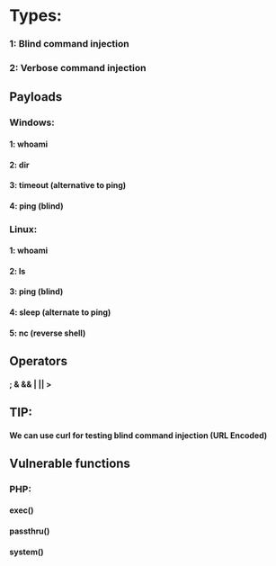 # Types:

### 1: Blind command injection

### 2: Verbose command injection

## Payloads

### Windows:

#### 1: whoami

#### 2: dir

#### 3: timeout (alternative to ping)

#### 4: ping (blind)

### Linux:

#### 1: whoami

#### 2: ls

#### 3: ping (blind)

#### 4: sleep (alternate to ping)

#### 5: nc (reverse shell)

## Operators

#### ; & && | || >

## TIP:

#### We can use curl for testing blind command injection (URL Encoded)

## Vulnerable functions

### PHP:

#### exec()

#### passthru()

#### system()

